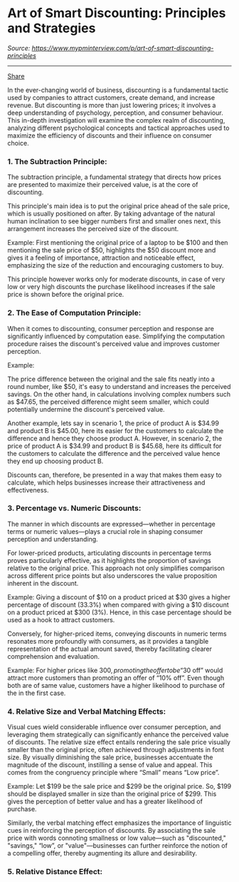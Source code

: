 # Art of Smart Discounting: Principles and Strategies

*Source: https://www.mypminterview.com/p/art-of-smart-discounting-principles*

---

[Share](https://www.mypminterview.com/p/art-of-smart-discounting-principles?utm_source=substack&utm_medium=email&utm_content=share&action=share)



In the ever-changing world of business, discounting is a fundamental tactic used by companies to attract customers, create demand, and increase revenue. But discounting is more than just lowering prices; it involves a deep understanding of psychology, perception, and consumer behaviour. This in-depth investigation will examine the complex realm of discounting, analyzing different psychological concepts and tactical approaches used to maximize the efficiency of discounts and their influence on consumer choice.



### 1. The Subtraction Principle:

The subtraction principle, a fundamental strategy that directs how prices are presented to maximize their perceived value, is at the core of discounting.

This principle's main idea is to put the original price ahead of the sale price, which is usually positioned on after. By taking advantage of the natural human inclination to see bigger numbers first and smaller ones next, this arrangement increases the perceived size of the discount.

Example: First mentioning the original price of a laptop to be $100 and then mentioning the sale price of $50, highlights the $50 discount more and gives it a feeling of importance, attraction and noticeable effect, emphasizing the size of the reduction and encouraging customers to buy.

This principle however works only for moderate discounts,  in case of very low or very high discounts the purchase likelihood increases if the sale price is shown before the original price.

### 2. The Ease of Computation Principle:

When it comes to discounting, consumer perception and response are significantly influenced by computation ease. Simplifying the computation procedure raises the discount's perceived value and improves customer perception.

Example:

The price difference between the original and the sale fits neatly into a round number, like $50, it's easy to understand and increases the perceived savings. On the other hand, in calculations involving complex numbers such as $47.65, the perceived difference might seem smaller, which could potentially undermine the discount's perceived value.

Another example, lets say in scenario 1, the price of product A is $34.99 and product B is $45.00, here its easier for the customers to calculate the difference and hence they choose product A. However, in scenario 2, the  price of product A is $34.99 and product B is $45.68, here its difficult for the customers to calculate the difference and the perceived value hence they end up choosing product B.

Discounts can, therefore, be presented in a way that makes them easy to calculate, which helps businesses increase their attractiveness and effectiveness.

### 3. Percentage vs. Numeric Discounts:

The manner in which discounts are expressed—whether in percentage terms or numeric values—plays a crucial role in shaping consumer perception and understanding.

For lower-priced products, articulating discounts in percentage terms proves particularly effective, as it highlights the proportion of savings relative to the original price. This approach not only simplifies comparison across different price points but also underscores the value proposition inherent in the discount.

Example: Giving a discount of $10 on a product priced at $30 gives a higher percentage of discount (33.3%) when compared with giving a $10 discount on a product priced at $300 (3%). Hence, in this case percentage should be used as a hook to attract customers.

Conversely, for higher-priced items, conveying discounts in numeric terms resonates more profoundly with consumers, as it provides a tangible representation of the actual amount saved, thereby facilitating clearer comprehension and evaluation.

Example: For higher prices like $300, promoting the offer to be “$30 off” would attract more customers than promoting an offer of  “10% off”. Even though both are of same value, customers have a higher likelihood to purchase of the in the first case.

### 4. Relative Size and Verbal Matching Effects:

Visual cues wield considerable influence over consumer perception, and leveraging them strategically can significantly enhance the perceived value of discounts. The relative size effect entails rendering the sale price visually smaller than the original price, often achieved through adjustments in font size. By visually diminishing the sale price, businesses accentuate the magnitude of the discount, instilling a sense of value and appeal. This comes from the congruency principle where “Small” means “Low price”.

Example: Let $199 be the sale price and $299 be the original price. So, $199 should be displayed smaller in size than the original price of $299. This gives the perception of  better value and has a greater likelihood of purchase.

Similarly, the verbal matching effect emphasizes the importance of linguistic cues in reinforcing the perception of discounts. By associating the sale price with words connoting smallness or low value—such as "discounted," "savings," “low”,  or "value"—businesses can further reinforce the notion of a compelling offer, thereby augmenting its allure and desirability.

### 5. Relative Distance Effect:

